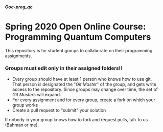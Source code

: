 
##### Ooc-prog_qc
# Spring 2020 Open Online Course: Programming Quantum Computers

This repository is for student groups to collaborate on their programming assignments.

### Groups must edit only in their assigned folders!!

* Every group should have at least 1 person who knows how to use git. That person is designated the "*Git Master*" of the group, and gets write access to the repository. Since groups may change over time, the set of *Git Masters* will expand.
* For every assignment and for every group, create a fork on which your group works
* Create a pull request to "submit" your solution

If nobody in your group knows how to fork and request pulls, talk to us (Bahman or me).
